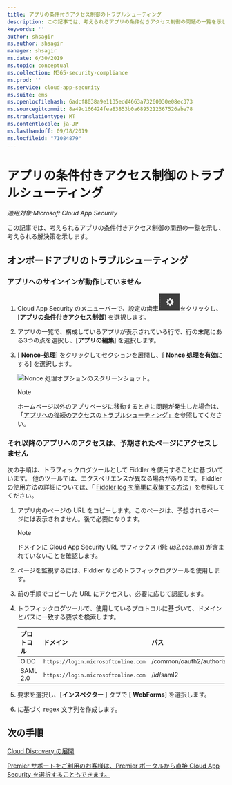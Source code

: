 ```yaml
---
title: アプリの条件付きアクセス制御のトラブルシューティング
description: この記事では、考えられるアプリの条件付きアクセス制御の問題の一覧を示し、考えられる解決策を示します。
keywords: ''
author: shsagir
ms.author: shsagir
manager: shsagir
ms.date: 6/30/2019
ms.topic: conceptual
ms.collection: M365-security-compliance
ms.prod: ''
ms.service: cloud-app-security
ms.suite: ems
ms.openlocfilehash: 6adcf8038a9e1135edd4663a73260030e08ec373
ms.sourcegitcommit: 8a49c166424fea83853b0a6895212367526abe78
ms.translationtype: MT
ms.contentlocale: ja-JP
ms.lasthandoff: 09/18/2019
ms.locfileid: "71084879"
---
```

# <a name="troubleshooting-conditional-access-app-control"></a>アプリの条件付きアクセス制御のトラブルシューティング

*適用対象:Microsoft Cloud App Security*

この記事では、考えられるアプリの条件付きアクセス制御の問題の一覧を示し、考えられる解決策を示します。

## <a name="troubleshooting-onboarded-apps"></a>オンボードアプリのトラブルシューティング

### <a name="the-sign-in-to-the-app-is-not-working"></a>アプリへのサインインが動作していません

1. Cloud App Security のメニューバーで、設定の歯車![設定アイコン](./media/settings-icon.png "設定アイコン")をクリックし、[**アプリの条件付きアクセス制御**] を選択します。
1. アプリの一覧で、構成しているアプリが表示されている行で、行の末尾にある3つの点を選択し、[**アプリの編集**] を選択します。
1. [ **Nonce-処理**] をクリックしてセクションを展開し、[ **Nonce 処理を有効**にする] を選択します。

    ![Nonce 処理オプションのスクリーンショット。](media/troubleshooing-nonce-handling.png)

    > [!NOTE]
    > ホームページ以外のアプリページに移動するときに問題が発生した場合は、「[アプリへの後続のアクセスのトラブルシューティング」を](#unexpected-page)参照してください。

### それ以降のアプリへのアクセスは、予期されたページにアクセスしません<a name="unexpected-page"></a>

次の手順は、トラフィックログツールとして Fiddler を使用することに基づいています。 他のツールでは、エクスペリエンスが異なる場合があります。 Fiddler の使用方法の詳細については、「 [Fiddler log を簡単に収集する方法](https://blogs.msdn.microsoft.com/maheshk/2016/05/03/easy-way-to-collect-fiddler-log-fiddlercap/)」を参照してください。

1. アプリ内のページの URL をコピーします。このページは、予想されるページには表示されません。後で必要になります。

    > [!NOTE]
    > ドメインに Cloud App Security URL サフィックス (例: *us2.cas.ms*) が含まれていないことを確認します。

1. ページを監視するには、Fiddler などのトラフィックログツールを使用します。
1. 前の手順でコピーした URL にアクセスし、必要に応じて認証します。
1. トラフィックログツールで、使用しているプロトコルに基づいて、ドメインとパスに一致する要求を検索します。

    | プロトコル | ドメイン | パス | 状態フィールド名 |
    | --- | --- | --- | --- |
    | OIDC | `https://login.microsoftonline.com` | /common/oauth2/authorize | state |
    | SAML 2.0 | `https://login.microsoftonline.com` | /*id*/saml2 | RelayState |

1. 要求を選択し、[**インスペクター** ] タブで [ **WebForms**] を選択します。
1. に基づく regex 文字列を作成します。 

## <a name="next-steps"></a>次の手順

[Cloud Discovery の展開](set-up-cloud-discovery.md)

[Premier サポートをご利用のお客様は、Premier ポータルから直接 Cloud App Security を選択することもできます。](https://premier.microsoft.com/)
